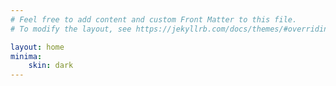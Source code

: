 ```yaml
---
# Feel free to add content and custom Front Matter to this file.
# To modify the layout, see https://jekyllrb.com/docs/themes/#overriding-theme-defaults

layout: home
minima:
	skin: dark
---
```

